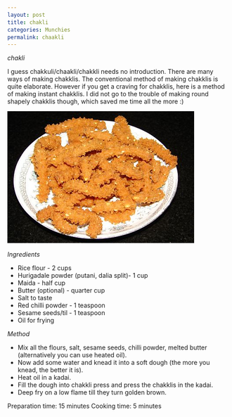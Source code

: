 ```yaml
---
layout: post
title: chakli
categories: Munchies
permalink: chaakli
---
```


_chakli_

I guess chakkuli/chaakli/chakkli needs no introduction. There are many ways of making chakklis. The conventional method of making chakklis is quite elaborate. However if you get a craving for chakklis, here is a method of making instant chakklis. I did not go to the trouble of making round shapely chakklis though, which saved me time all the more :)

<img src="/images/89t.jpg" style="height:300px;width:425px" />

_Ingredients_
* Rice flour - 2 cups
* Hurigadale powder (putani, dalia split)- 1 cup
* Maida - half cup
* Butter (optional) - quarter cup
* Salt to taste
* Red chilli powder - 1 teaspoon
* Sesame seeds/til - 1 teaspoon
* Oil for frying

_Method_

* Mix all the flours, salt, sesame seeds, chilli powder, melted butter (alternatively you can use heated oil).
* Now add some water and knead it into a soft dough (the more you knead, the better it is).
* Heat oil in a kadai.
* Fill the dough into chakkli press and press the chakklis in the kadai.
* Deep fry on a low flame till they turn golden brown.


Preparation time: 15 minutes 
Cooking time:  5 minutes


